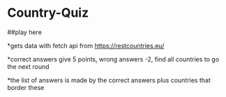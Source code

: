 # Country-Quiz

##play here


*gets data with fetch api from https://restcountries.eu/

*correct answers give 5 points, wrong answers -2, find all countries to go the next round

*the list of answers is made by the correct answers plus countries that border these
